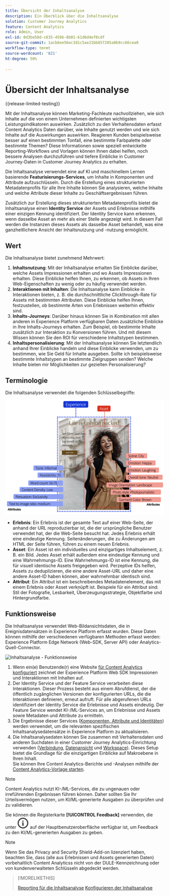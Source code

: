 ```yaml
---
title: Übersicht der Inhaltsanalyse
description: Ein Überblick über die Inhaltsanalyse
solution: Customer Journey Analytics
feature: Content Analytics
role: Admin, User
exl-id: 0d3be50d-c635-459b-8b01-61d6d4ef0cdf
source-git-commit: 1acb6ee56ec3d1c5ae21bb857205a0b9cc66cea0
workflow-type: tm+mt
source-wordcount: '821'
ht-degree: 50%

---
```


# Übersicht der Inhaltsanalyse

{{release-limited-testing}}

Mit der Inhaltsanalyse können Marketing-Fachleute nachvollziehen, wie sich Inhalte auf die von einem Unternehmen definierten wichtigsten Leistungsindikatoren auswirken. Zusätzlich zu den Verhaltensdaten erfasst Content Analytics Daten darüber, wie Inhalte genutzt werden und wie sich Inhalte auf die Auswirkungen auswirken. Reagieren Kunden beispielsweise besser auf einen bestimmten Tonfall, eine bestimmte Farbpalette oder bestimmte Themen? Diese Informationen sowie speziell entwickelte Reporting-Workflows und Vorlagen können Ihnen dabei helfen, noch bessere Analysen durchzuführen und tiefere Einblicke in Customer Journey-Daten in Customer Journey Analytics zu erhalten.

Die Inhaltsanalyse verwendet eine auf KI und maschinellem Lernen basierende **Featurisierungs-Services**, um Inhalte in Komponenten und Attribute aufzuschlüsseln. Durch die Erstellung eines strukturierten Metadatenprofils für alle Ihre Inhalte können Sie analysieren, welche Inhalte und welche Attribute dieser Inhalte zu Geschäftsergebnissen führen.

Zusätzlich zur Erstellung dieses strukturierten Metadatenprofils bietet die Inhaltsanalyse einen **Identity Service** der Assets und Erlebnisse mithilfe einer einzigen Kennung identifiziert. Der Identity Service kann erkennen, wenn dasselbe Asset an mehr als einer Stelle angezeigt wird. In diesem Fall werden die Instanzen dieses Assets als dasselbe Asset behandelt, was eine ganzheitlichere Ansicht der Inhaltsnutzung und -nutzung ermöglicht.

## Wert

Die Inhaltsanalyse bietet zunehmend Mehrwert:

1. **Inhaltsnutzung**: Mit der Inhaltsanalyse erhalten Sie Einblicke darüber, welche Assets Impressionen erhalten und wo Assets Impressionen erhalten. Diese Einblicke helfen Ihnen, zu erkennen, ob Assets in Ihren Web-Eigenschaften zu wenig oder zu häufig verwendet werden.
1. **Interaktionen mit Inhalten**: Die Inhaltsanalyse kann Einblicke in Interaktionen bieten, z. B. die durchschnittliche Clickthrough-Rate für Assets mit bestimmten Attributen. Diese Einblicke helfen Ihnen, festzustellen, ob bestimmte Arten von Erlebnissen weiterhin effektiv sind.
1. **Inhalts-Journeys**: Darüber hinaus können Sie in Kombination mit allen anderen in Experience Platform verfügbaren Daten zusätzliche Einblicke in Ihre Inhalts-Journeys erhalten. Zum Beispiel, ob bestimmte Inhalte zusätzlich zur Interaktion zu Konversionen führen. Und mit diesem Wissen können Sie den ROI für verschiedene Inhaltstypen bestimmen.
1. **Inhaltspersonalisierung**: Mit der Inhaltsanalyse können Sie letztendlich anhand Ihrer Einblicke handeln und diese Einblicke verwenden, um zu bestimmen, wie Sie Geld für Inhalte ausgeben. Sollte ich beispielsweise bestimmte Inhaltstypen an bestimmte Zielgruppen senden? Welche Inhalte bieten mir Möglichkeiten zur gezielten Personalisierung?

## Terminologie

Die Inhaltsanalyse verwendet die folgenden Schlüsselbegriffe:

![Assets und Erlebnisse](/help/content-analytics/assets/content-analytics-experience-asset.png)

* **Erlebnis**: Ein Erlebnis ist der gesamte Text auf einer Web-Seite, der anhand der URL reproduzierbar ist, die der ursprüngliche Benutzer verwendet hat, der die Web-Seite besucht hat. Jedes Erlebnis erhält eine eindeutige Kennung. Seitenänderungen, die zu Änderungen am HTML der Seite führen, führen zu einem neuen Erlebnis.
* **Asset**: Ein Asset ist ein individuelles und einzigartiges Inhaltselement, z. B. ein Bild. Jedes Asset erhält außerdem eine eindeutige Kennung und eine Wahrnehmungs-ID. Eine Wahrnehmungs-ID ist eine Kennung, die für visuell identische Assets freigegeben wird. Perzeptive IDs helfen, Assets zu deduplizieren, die eine andere Asset-URL und daher eine andere Asset-ID haben können, aber wahrnehmbar identisch sind.
* **Attribut**: Ein Attribut ist ein beschreibendes Metadatenelement, das mit einem Erlebnis oder Asset verknüpft ist. Beispiele für ein Attribut sind: Stil der Fotografie, Lesbarkeit, Überzeugungsstrategie, Objektfarbe und Hintergrundfarbe.

## Funktionsweise

Die Inhaltsanalyse verwendet Web-Bildansichtsdaten, die in Ereignisdatensätzen in Experience Platform erfasst wurden. Diese Daten können mithilfe der verschiedenen verfügbaren Methoden erfasst werden: Experience Platform Edge Network (Web-SDK, Server API) oder Analytics-Quell-Connector.

![Inhaltsanalyse - Funktionsweise](assets/aca-overview.gif)


1. Wenn ein(e) Benutzende(r) eine Website [für Content Analytics konfiguriert](config/configuration.md) zeichnet der Experience Platform Web SDK Impressionen und Interaktionen mit Inhalten auf.
1. Der Identity Service und der Feature Service verarbeiten diese Interaktionen. Dieser Prozess besteht aus einem Abrufdienst, der die öffentlich zugänglichen Versionen der konfigurierten URLs, die die Interaktionen definieren, erneut aufruft. Für alle abgerufenen URLs identifiziert der Identity Service die Erlebnisse und Assets eindeutig. Der Feature Service wendet KI-/ML-Services an, um Erlebnisse und Assets sowie Metadaten und Attribute zu ermitteln.
1. Die Ergebnisse dieser Services ([Komponenten, Attribute und Identitäten](/help/content-analytics/report/components.md)) werden verwendet, um die relevanten spezifischen Inhaltsanalysedatensätze in Experience Platform zu aktualisieren.
1. Die Inhaltsanalysedaten können Sie zusammen mit Verhaltensdaten und anderen Suchdaten in einer Customer Journey Analytics-Einrichtung verwenden ([Verbindung](/help/connections/overview.md), [Datenansicht](/help/data-views/data-views.md) und [Workspace](/help/analysis-workspace/home.md)). Dieses Setup bietet die Grundlage für die einzigartigen Einblicke auf Makroebene in Ihren Inhalt. <br/>Sie können Ihre Content Analytics-Berichte und -Analysen mithilfe der [Content Analytics-Vorlage starten](/help/content-analytics/report/report.md#template).

>[!NOTE]
>
>Content Analytics nutzt KI-/ML-Services, die zu ungenauen oder irreführenden Ergebnissen führen können. Daher sollten Sie Ihr Urteilsvermögen nutzen, um KI/ML-generierte Ausgaben zu überprüfen und zu validieren.
>
>Sie können die Registerkarte **[!UICONTROL Feedback]** verwenden, die unter ![InfoOutline](/help/assets/icons/InfoOutline.svg) auf der Hauptbenutzeroberfläche verfügbar ist, um Feedback zu den KI/ML-generierten Ausgaben zu geben.
>

>[!NOTE]
>
>Wenn Sie das Privacy and Security Shield-Add-on lizenziert haben, beachten Sie, dass (alle aus Erlebnissen und Assets generierten Daten) vorbehaltlich Content Analyticss nicht von der DULE-Kennzeichnung oder von kundenverwalteten Schlüsseln abgedeckt werden.
>


>[!MORELIKETHIS]
>
>[Reporting für die Inhaltsanalyse](report/report.md)
>[Konfigurieren der Inhaltsanalyse](config/configuration.md)
>

